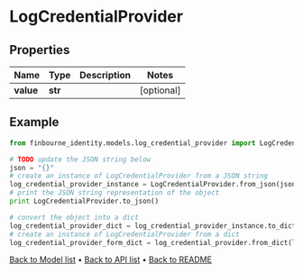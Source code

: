 # LogCredentialProvider


## Properties
Name | Type | Description | Notes
------------ | ------------- | ------------- | -------------
**value** | **str** |  | [optional] 

## Example

```python
from finbourne_identity.models.log_credential_provider import LogCredentialProvider

# TODO update the JSON string below
json = "{}"
# create an instance of LogCredentialProvider from a JSON string
log_credential_provider_instance = LogCredentialProvider.from_json(json)
# print the JSON string representation of the object
print LogCredentialProvider.to_json()

# convert the object into a dict
log_credential_provider_dict = log_credential_provider_instance.to_dict()
# create an instance of LogCredentialProvider from a dict
log_credential_provider_form_dict = log_credential_provider.from_dict(log_credential_provider_dict)
```
[Back to Model list](../README.md#documentation-for-models) &#8226; [Back to API list](../README.md#documentation-for-api-endpoints) &#8226; [Back to README](../README.md)


